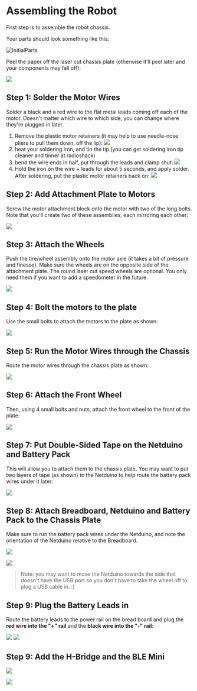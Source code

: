 # Assembling the Robot

First step is to assemble the robot chassis.

Your parts should look something like this:

![InitialParts](Images/Chassis_01.jpg)

Peel the paper off the laser cut chassis plate (otherwise it'll peel later and your components may fall off):

![](Images/Chassis_02.jpg)

## Step 1: Solder the Motor Wires

Solder a black and a red wire to the flat metal leads coming off each of the motor.  Doesn't matter which wire to which side, you can change where they're plugged in later.

 1. Remove the plastic motor retainers (it may help to use needle-nose pliers to pull them down, off the lip):
 ![](Images/Chassis_03.jpg) 
 2. heat your soldering iron, and tin the tip (you can get soldering iron tip cleaner and tinner at radioshack) 
 3. bend the wire ends in half, put through the leads and clamp shut:
 ![](Images/Chassis_04.jpg) 
 4. Hold the iron on the wire + leads for about 5 seconds, and apply solder. After soldering, put the plastic motor retainers back on:
 ![](Images/Chassis_05.jpg) 

## Step 2: Add Attachment Plate to Motors

Screw the motor attachment block onto the motor with two of the long bolts. Note that you'll create two of these assemblies, each mirroring each other:

![](Images/Chassis_07.jpg) 

## Step 3: Attach the Wheels

Push the tire/wheel assembly onto the motor axle (it takes a bit of pressure and finesse). Make sure the wheels are on the opposite side of the attachment plate. The round laser cut speed wheels are optional. You only need them if you want to add a speedometer in the future.

![](Images/Chassis_09.jpg) 



## Step 4: Bolt the motors to the plate

Use the small bolts to attach the motors to the plate as shown:

![](Images/Chassis_10.jpg) 


## Step 5: Run the Motor Wires through the Chassis

Route the motor wires through the chassis plate as shown:

![](Images/Chassis_11.jpg) 

## Step 6: Attach the Front Wheel

Then, using 4 small bolts and nuts, attach the front wheel to the front of the plate:

![](Images/Chassis_13.jpg) 

## Step 7: Put Double-Sided Tape on the Netduino and Battery Pack

This will allow you to attach them to the chassis plate. You may want to put two layers of tape (as shown) to the Netduino to help route the battery pack wires under it later:

![](Images/Chassis_14.jpg) 

## Step 8: Attach Breadboard, Netduino and Battery Pack to the Chassis Plate

Make sure to run the battery pack wires under the Netduino, and note the orientation of the Netduino relative to the Breadboard.

![](Images/Chassis_15.jpg) 

![](Images/Chassis_16.jpg) 

> Note: you may want to move the Netduino towards the side that doesn't have the USB port so you don't have to take the wheel off to plug a USB cable in. :)

## Step 9: Plug the Battery Leads in

Route the battery leads to the power rail on the bread board and plug the **red wire into the "+" rail** and the **black wire into the "-" rail**:

![](Images/Chassis_19.jpg) 
![](Images/Chassis_20.jpg) 


## Step 9: Add the H-Bridge and the BLE Mini

![](Images/Chassis_21.jpg) 

![](Images/Chassis_22.jpg) 



